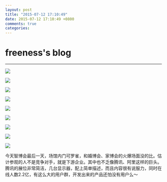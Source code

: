 ```yaml
---
layout: post
title: "2015-07-12 17:10:49"
date: 2015-07-12 17:10:49 +0800
comments: true
categories: 
---
```


# freeness's blog

----------

![](http://okqmqrbgo.bkt.clouddn.com/201507121710491.jpg)

![](http://okqmqrbgo.bkt.clouddn.com/201507121710492.jpg)

![](http://okqmqrbgo.bkt.clouddn.com/201507121710493.jpg)

![](http://okqmqrbgo.bkt.clouddn.com/201507121710494.jpg)

![](http://okqmqrbgo.bkt.clouddn.com/201507121710495.jpg)

![](http://okqmqrbgo.bkt.clouddn.com/201507121710496.jpg)

![](http://okqmqrbgo.bkt.clouddn.com/201507121710497.jpg)

![](http://okqmqrbgo.bkt.clouddn.com/201507121710498.jpg)

![](http://okqmqrbgo.bkt.clouddn.com/201507121710499.jpg)

>
今天智博会最后一天，场馆内门可罗雀，和婚博会、家博会的火爆场面没的比。估计参观的人不是竞争对手，就是下游企业。其中也不乏像腾讯、阿里这样的巨头。腾讯的展位非常简洁，几台显示器，配上简单描述，而且内容很有说服力，同时在线人数2.2亿，有这么大的用户群，开发出来的产品还怕没有用户么～